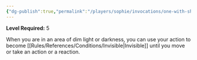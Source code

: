 ```yaml
---
{"dg-publish":true,"permalink":"/players/sophie/invocations/one-with-shadows/"}
---
```


**Level Required:** 5  


When you are in an area of dim light or darkness, you can use your action to become [[Rules/References/Conditions/Invisible\|Invisible]] until you move or take an action or a reaction.